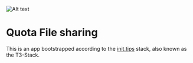 ![Alt text](public/assets/images/banner.png%253Fraw=true "Quota")

# Quota File sharing

This is an app bootstrapped according to the [init.tips](https://init.tips) stack, also known as the T3-Stack.
